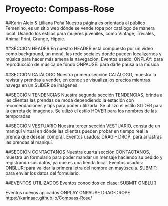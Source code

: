 # Proyecto: Compass-Rose
##Karin Alejo & Liiliana Peña
Nuestra página es orientada al público Femenino, es un sitio web dónde se vende ropa por catálogo de manera local. 
Usando los estilos para mujeres juveniles, como Vintage, Triviales, Animal Print, Grunge, Hippie.

##SECCIÓN HEADER
En nuestro HEADER está compuesto por un video como background, un menú, las rede sociales donde pueden localizarnos y música para hacer más amena la navegación.
Eventos usado:
ONPLAY: para reproducción de música de fondo
ONPAUSE: para darle pausa a la música

##SECCIÓN CATÁLOGO
Nuestra primera sección CATÁLOGO, muestra la revista y prendas a vender, en donde se visualiza los precios mientras navega en un SLIDER de imágenes.

##SECCIÓN TENDENCIAS
Nuestra segunda sección TENDENCIAS, brinda a las clientas las prendas de moda dependiendo la estación con recomendaciones y tips para poder utilizarla.
Se utilizo el estilo SLIDER para la carreta de imágenes.
Se utlizó el estilo HOVER  para los nombres de las temporadas

##SECCIÓN VESTUARIO
Nuestra tercer sección VESTUARIO, consta de un maniquí virtual en dónde las clientas pueden probar en tiempo real la prenda que desean comprar. 
Eventos usados:
DRAG – DROP: para arrastras las prendas al maniquí.

##SECCIÓN CONTACTANOS
Nuestra cuarta sección CONTACTANOS, muestra un formulario para poder mandar un mensaje haciendo su pedido y registrando sus datos, ya que es una tienda local.
Eventos usados:
ONBLUR: para validar la primera letra del nombre en mayúscula.
SUBMIT: para enviar los datos del formulario.

##EVENTOS UTILIZADOS
Eventos conocidos en clase:
SUBMIT
ONBLUR

Eventos nuevos aplicados
ONPLAY
ONPAUSE
DRAG-DROPE
https://karinaac.github.io/Compass-Rose/
